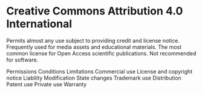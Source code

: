 Creative Commons Attribution 4.0 International
==============================================

Permits almost any use subject to providing credit and license notice.
Frequently used for media assets and educational materials. The most common
license for Open Access scientific publications. Not recommended for software.

Permissions         Conditions                             Limitations
Commercial use      License and copyright notice           Liability
Modification        State changes                          Trademark use
Distribution                                               Patent use
Private use                                                Warranty
